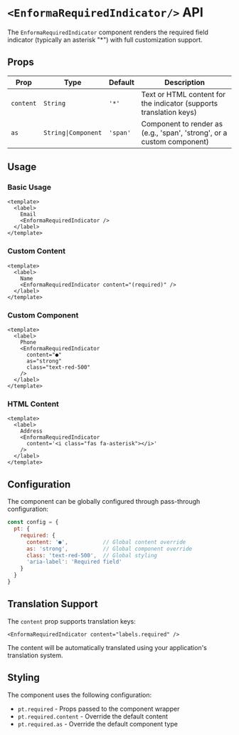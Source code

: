 # `<EnformaRequiredIndicator/>` API

The `EnformaRequiredIndicator` component renders the required field indicator (typically an asterisk "*") with full customization support.

## Props

| Prop | Type | Default | Description |
|------|------|---------|-------------|
| `content` | `String` | `'*'` | Text or HTML content for the indicator (supports translation keys) |
| `as` | `String\|Component` | `'span'` | Component to render as (e.g., 'span', 'strong', or a custom component) |

## Usage

### Basic Usage

```vue
<template>
  <label>
    Email
    <EnformaRequiredIndicator />
  </label>
</template>
```

### Custom Content

```vue
<template>
  <label>
    Name
    <EnformaRequiredIndicator content="(required)" />
  </label>
</template>
```

### Custom Component

```vue
<template>
  <label>
    Phone
    <EnformaRequiredIndicator 
      content="●" 
      as="strong"
      class="text-red-500"
    />
  </label>
</template>
```

### HTML Content

```vue
<template>
  <label>
    Address
    <EnformaRequiredIndicator 
      content='<i class="fas fa-asterisk"></i>' 
    />
  </label>
</template>
```

## Configuration

The component can be globally configured through pass-through configuration:

```js
const config = {
  pt: {
    required: {
      content: '●',           // Global content override
      as: 'strong',           // Global component override
      class: 'text-red-500',  // Global styling
      'aria-label': 'Required field'
    }
  }
}
```

## Translation Support

The `content` prop supports translation keys:

```vue
<EnformaRequiredIndicator content="labels.required" />
```

The content will be automatically translated using your application's translation system.

## Styling

The component uses the following configuration:

- `pt.required` - Props passed to the component wrapper
- `pt.required.content` - Override the default content
- `pt.required.as` - Override the default component type